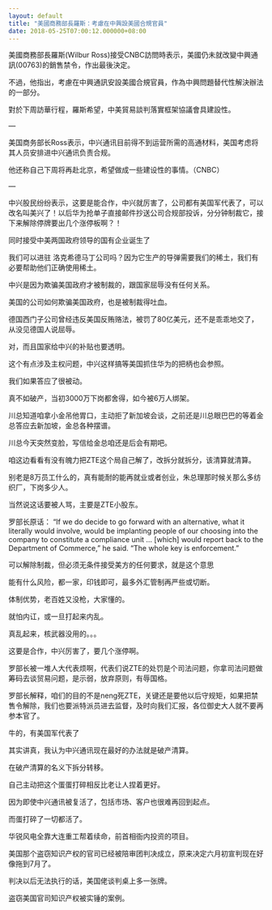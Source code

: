 ```yaml
---
layout: default
title: "美國商務部長羅斯：考慮在中興設美國合規官員"
date: 2018-05-25T07:00:12.000000+08:00
---
```


美國商務部長羅斯(Wilbur Ross)接受CNBC訪問時表示，美國仍未就改變中興通訊(00763)的銷售禁令，作出最後決定。

不過，他指出，考慮在中興通訊安設美國合規官員，作為中興問題替代性解決辦法的一部分。

對於下周訪華行程，羅斯希望，中美貿易談判落實框架協議會具建設性。

—

美国商务部长Ross表示，中兴通讯目前得不到运营所需的高通材料，美国考虑将其人员安排进中兴通讯负责合规。


他还称自己下周将再赴北京，希望做成一些建设性的事情。（CNBC）

—

中兴股民纷纷表示，这要是能合作，中兴就厉害了，公司都有美国军代表了，可以改名叫美兴了！以后华为抢单子直接邮件抄送公司合规部投诉，分分钟制裁它，接下来解除停牌要出几个涨停板啊？！

同时接受中美两国政府领导的国有企业诞生了

我们可以进驻 洛克希德马丁公司吗？因为它生产的导弹需要我们的稀土，我们有必要帮助他们正确使用稀土。

中兴是因为欺骗美国政府才被制裁的，跟国家屈辱没有任何关系。


美国的公司如何欺骗美国政府，也是被制裁得吐血。


德国西门子公司曾经违反美国反贿赂法，被罚了80亿美元，还不是乖乖地交了，从没见德国人说屈辱。

对，而且国家给中兴的补贴也要透明。


这个有点涉及主权问题，中兴这样搞等美国抓住华为的把柄也会参照。


我们如果答应了很被动。


真不如破产，当初3000万下岗都舍得，如今被6万人绑架。

川总知道咱拿小金吊他胃口，主动拒了新加坡会谈，之前还是川总眼巴巴的等着金总答应去新加坡，金总各种摆谱。


川总今天突然变脸，写信给金总咱还是后会有期吧。


咱这边看看有没有魄力把ZTE这个局自己解了，改拆分就拆分，该清算就清算。


别老是8万员工什么的，真有能耐的能再就业或者创业，朱总理那时候关那么多纺织厂，下岗多少人。


当然说这话要被人骂，主要是ZTE小股东。

罗部长原话： “If we do decide to go forward with an alternative, what it literally would involve, would be implanting people of our choosing into the company to constitute a compliance unit … [which] would report back to the Department of Commerce,” he said. “The whole key is enforcement.”

可以解除制裁，但必须无条件接受美方的任何要求，就是这个意思

能有什么风险，都一家，印钱即可，最多外汇管制再严些或切断。


体制优势，老百姓又没枪，大家懂的。


就怕内讧，或一旦打起来内乱。


真乱起来，核武器没用的。。。

这要是合作，中兴厉害了，要几个涨停啊。

罗部长被一堆人大代表烦啊，代表们说ZTE的处罚是个司法问题，你拿司法问题做筹码去谈贸易问题，是示弱，放弃原则，有辱国格。


罗部长解释，咱们的目的不是neng死ZTE，关键还是要他以后守规矩，如果把禁售令解除，我们也要派特派员进去监督，及时向我们汇报，各位御史大人就不要再参本官了。

牛的，有美国军代表了

其实讲真，我认为中兴通讯现在最好的办法就是破产清算。


在破产清算的名义下拆分转移。


自己主动把这个蛋蛋打碎相反比老让人捏着更好。


因为即使中兴通讯被复活了，包括市场、客户也很难再回到起点。


而蛋打碎了一切都活了。

华锐风电全靠大连重工帮着续命，前首相衙内投资的项目。


美国那个盗窃知识产权的官司已经被陪审团判决成立，原来决定六月初宣判现在好像拖到7月了。


判决以后无法执行的话，美国佬谈判桌上多一张牌。


盗窃美国官司知识产权被实锤的案例。

